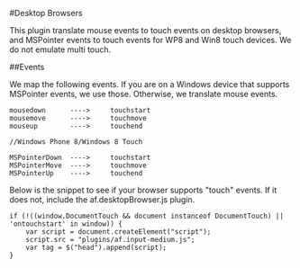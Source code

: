#Desktop Browsers

This plugin translate mouse events to touch events on desktop browsers, and MSPointer events to touch events for WP8 and Win8 touch devices.  We do not emulate multi touch.  

##Events

We map the following events.  If you are on a Windows device that supports MSPointer events, we use those.  Otherwise, we translate mouse events.

```
mousedown      ---->     touchstart
mousemove      ---->     touchmove
mouseup        ---->     touchend

//Windows Phone 8/Windows 8 Touch

MSPointerDown  ---->     touchstart
MSPointerMove  ---->     touchmove
MSPointerUp    ---->     touchend
```

Below is the snippet to see if your browser supports "touch" events. If it does not, include the af.desktopBrowser.js plugin.

```
if (!((window.DocumentTouch && document instanceof DocumentTouch) || 'ontouchstart' in window)) {
    var script = document.createElement("script");
    script.src = "plugins/af.input-medium.js";
    var tag = $("head").append(script);
}
```